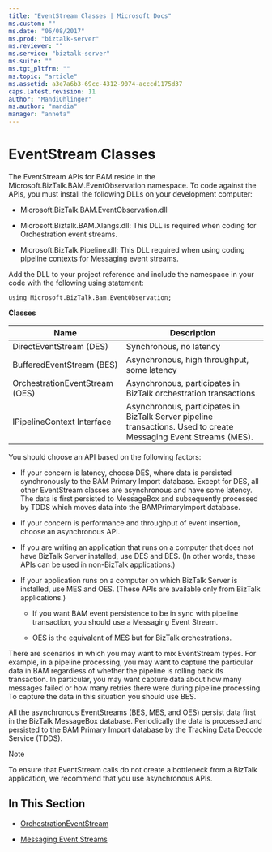 ```yaml
---
title: "EventStream Classes | Microsoft Docs"
ms.custom: ""
ms.date: "06/08/2017"
ms.prod: "biztalk-server"
ms.reviewer: ""
ms.service: "biztalk-server"
ms.suite: ""
ms.tgt_pltfrm: ""
ms.topic: "article"
ms.assetid: a3e7a6b3-69cc-4312-9074-acccd1175d37
caps.latest.revision: 11
author: "MandiOhlinger"
ms.author: "mandia"
manager: "anneta"
---
```

# EventStream Classes
The EventStream APIs for BAM reside in the Microsoft.BizTalk.BAM.EventObservation namespace. To code against the APIs, you must install the following DLLs on your development computer:  
  
-   Microsoft.BizTalk.BAM.EventObservation.dll  
  
-   Microsoft.Biztalk.BAM.Xlangs.dll: This DLL is required when coding for Orchestration event streams.  
  
-   Microsoft.BizTalk.Pipeline.dll: This DLL required when using coding pipeline contexts for Messaging event streams.  
  
 Add the DLL to your project reference and include the namespace in your code with the following using statement:  
  
```  
using Microsoft.BizTalk.Bam.EventObservation;  
```  
  
 **Classes**  
  
|Name|Description|  
|----------|-----------------|  
|DirectEventStream (DES)|Synchronous, no latency|  
|BufferedEventStream (BES)|Asynchronous, high throughput, some latency|  
|OrchestrationEventStream (OES)|Asynchronous, participates in BizTalk orchestration transactions|  
|IPipelineContext Interface|Asynchronous, participates in BizTalk Server pipeline transactions. Used to create Messaging Event Streams (MES).|  
  
 You should choose an API based on the following factors:  
  
-   If your concern is latency, choose DES, where data is persisted synchronously to the BAM Primary Import database. Except for DES, all other EventStream classes are asynchronous and have some latency. The data is first persisted to MessageBox and subsequently processed by TDDS which moves data into the BAMPrimaryImport database.  
  
-   If your concern is performance and throughput of event insertion, choose an asynchronous API.  
  
-   If you are writing an application that runs on a computer that does not have BizTalk Server installed, use DES and BES. (In other words, these APIs can be used in non-BizTalk applications.)  
  
-   If your application runs on a computer on which BizTalk Server is installed, use MES and OES. (These APIs are available only from BizTalk applications.)  
  
    -   If you want BAM event persistence to be in sync with pipeline transaction, you should use a Messaging Event Stream.  
  
    -   OES is the equivalent of MES but for BizTalk orchestrations.  
  
 There are scenarios in which you may want to mix EventStream types. For example, in a pipeline processing, you may want to capture the particular data in BAM regardless of whether the pipeline is rolling back its transaction. In particular, you may want capture data about how many messages failed or how many retries there were during pipeline processing. To capture the data in this situation you should use BES.  
  
 All the asynchronous EventStreams (BES, MES, and OES) persist data first in the BizTalk MessageBox database. Periodically the data is processed and persisted to the BAM Primary Import database by the Tracking Data Decode Service (TDDS).  
  
> [!NOTE]
>  To ensure that EventStream calls do not create a bottleneck from a BizTalk application, we recommend that you use asynchronous APIs.  
  
## In This Section  
  
-   [OrchestrationEventStream](../core/orchestrationeventstream.md)  
  
-   [Messaging Event Streams](../core/messaging-event-streams.md)